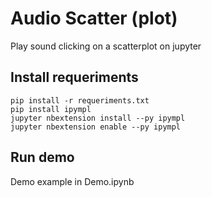 # Audio Scatter (plot)

Play sound clicking on a scatterplot on jupyter

## Install requeriments

```
pip install -r requeriments.txt
pip install ipympl
jupyter nbextension install --py ipympl
jupyter nbextension enable --py ipympl
```

## Run demo

Demo example in Demo.ipynb
